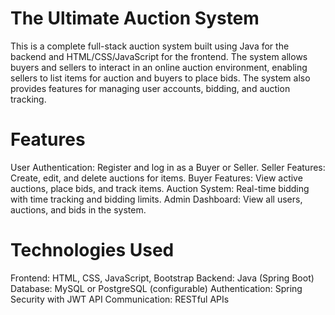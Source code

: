 # The Ultimate Auction System
This is a complete full-stack auction system built using Java for the backend and HTML/CSS/JavaScript for the frontend. The system allows buyers and sellers to interact in an online auction environment, enabling sellers to list items for auction and buyers to place bids. The system also provides features for managing user accounts, bidding, and auction tracking.
# Features 
User Authentication: Register and log in as a Buyer or Seller.
Seller Features: Create, edit, and delete auctions for items.
Buyer Features: View active auctions, place bids, and track items.
Auction System: Real-time bidding with time tracking and bidding limits.
Admin Dashboard: View all users, auctions, and bids in the system.
# Technologies Used
Frontend: HTML, CSS, JavaScript, Bootstrap
Backend: Java (Spring Boot)
Database: MySQL or PostgreSQL (configurable)
Authentication: Spring Security with JWT
API Communication: RESTful APIs
